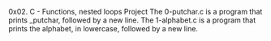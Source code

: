 0x02. C - Functions, nested loops Project
The 0-putchar.c is a program that prints _putchar, followed by a new line.
The 1-alphabet.c is a program that prints  the alphabet, in lowercase, followed by a new line.
